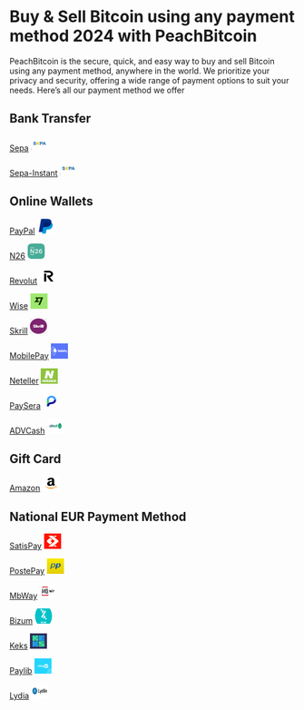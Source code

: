 # Buy & Sell Bitcoin using any payment method 2024 with PeachBitcoin

PeachBitcoin is the secure, quick, and easy way to buy and sell Bitcoin using any payment method, anywhere in the world. We prioritize your privacy and security, offering a wide range of payment options to suit your needs. Here’s all our payment method we offer

## Bank Transfer

[Sepa](/buy-bitcoin-with-sepa-no-id) <img src="/img/faq/logoimg/sepa.png" width="30px" height="27px" alt="Buy bitcoin with Sepa, Sell bitcoin with Sepa">

[Sepa-Instant](/buy-bitcoin-with-sepa-no-id) <img src="/img/faq/logoimg/sepa.png" width="30px" height="27px" alt="Buy bitcoin with Sepa, Sell bitcoin with Sepa">

## Online Wallets

[PayPal](/buy-bitcoin-with-paypal) <img src="/img/faq/logoimg/paypal.png" width="30px" height="27px" alt="Buy bitcoin with PayPal , Sell bitcoin with PaypPal"></a>

[N26](/buy-bitcoin-with-N26) <img src="/img/faq/logoimg/n26.png" width="30px" height="27px" alt="Buy bitcoin with N26 , Sell bitcoin with N26"></a>

[Revolut](/buy-bitcoin-with-Revolut) <img src="/img/faq/logoimg/revolut.png" width="30px" height="27px" alt="Buy bitcoin with Revolut , Sell bitcoin with Revolut"></a>

[Wise](/buy-bitcoin-with-Wise) <img src="/img/faq/logoimg/wise.png" width="30px" height="27px" alt="Buy bitcoin with Wise , Sell bitcoin with Wise"></a>

[Skrill](/buy-bitcoin-with-Skrill) <img src="/img/faq/logoimg/skrill.png" width="30px" height="27px" alt="Buy bitcoin with Skrill , Sell bitcoin with Skrill"></a>

[MobilePay](/Buy-bitcoin-with-MobilePay) <img src="/img/faq/logoimg/mobilepay.png" width="30px" height="27px" alt="Buy bitcoin with MobilePay , Sell bitcoin with MobilePay"></a>

[Neteller](/buy-bitcoin-with-Neteller) <img src="/img/faq/logoimg/neteller.png" width="30px" height="27px" alt="Buy bitcoin with Neteller , Sell bitcoin with Neteller"></a>

[PaySera](/buy-bitcoin-with-Paysera) <img src="/img/faq/logoimg/paysera.png" width="30px" height="27px" alt="Buy bitcoin with PaySera , Sell bitcoin with PaySera"></a>

[ADVCash](/buy-bitcoin-with-ADVCash) <img src="/img/faq/logoimg/advcash.png" width="30px" height="27px" alt="Buy bitcoin with ADVCash , Sell bitcoin with ADVCash"></a>

## Gift Card

[Amazon](/buy-bitcoin-with-amazon) <img src="/img/faq/logoimg/amazon.png" width="30px" height="27px" alt="Buy bitcoin with amazon gift card, sell bitcoin with amazon gift card">

## National EUR Payment Method

[SatisPay](/buy-bitcoin-with-SatisPay) <img src="/img/faq/logoimg/satispay.png" width="30px" height="27px" alt="Buy bitcoin with SatisPay , sell bitcoin with SatisPay">

[PostePay](/buy-bitcoin-with-postepay) <img src="/img/faq/logoimg/postepay.png" width="30px" height="27px" alt="Buy bitcoin with PostePay , sell bitcoin with PostePay">

[MbWay](/buy-bitcoin-with-MbWay) <img src="/img/faq/logoimg/mbway.png" width="30px" height="27px" alt="Buy bitcoin with MbWay , sell bitcoin with MbWay">

[Bizum](/buy-bitcoin-with-bizum) <img src="/img/faq/logoimg/Bizium.png" width="30px" height="27px" alt="Buy bitcoin with Bizium , sell bitcoin with Bizium">

[Keks](/buy-bitcoin-with-Keks) <img src="/img/faq/logoimg/keks.png" width="30px" height="27px" alt="Buy bitcoin with Keks , sell bitcoin with Keks">

[Paylib](/buy-bitcoin-with-Paylib) <img src="/img/faq/logoimg/paylib.png" width="30px" height="27px" alt="Buy bitcoin with Paylib , sell bitcoin with Paylib">

[Lydia](/buy-bitcoin-with-Lydia) <img src="/img/faq/logoimg/lydia.png" width="30px" height="27px" alt="Buy bitcoin with Lydia , sell bitcoin with Lydia">